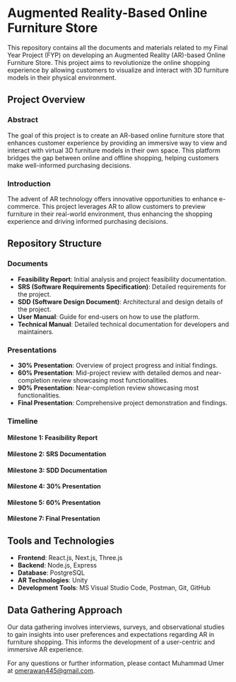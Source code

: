 # Augmented Reality-Based Online Furniture Store

This repository contains all the documents and materials related to my Final Year Project (FYP) on developing an Augmented Reality (AR)-based Online Furniture Store. This project aims to revolutionize the online shopping experience by allowing customers to visualize and interact with 3D furniture models in their physical environment.

## Project Overview

### Abstract
The goal of this project is to create an AR-based online furniture store that enhances customer experience by providing an immersive way to view and interact with virtual 3D furniture models in their own space. This platform bridges the gap between online and offline shopping, helping customers make well-informed purchasing decisions.

### Introduction
The advent of AR technology offers innovative opportunities to enhance e-commerce. This project leverages AR to allow customers to preview furniture in their real-world environment, thus enhancing the shopping experience and driving informed purchasing decisions.

## Repository Structure

### Documents
- **Feasibility Report**: Initial analysis and project feasibility documentation.
- **SRS (Software Requirements Specification)**: Detailed requirements for the project.
- **SDD (Software Design Document)**: Architectural and design details of the project.
- **User Manual**: Guide for end-users on how to use the platform.
- **Technical Manual**: Detailed technical documentation for developers and maintainers.

### Presentations
- **30% Presentation**: Overview of project progress and initial findings.
- **60% Presentation**: Mid-project review with detailed demos and near-completion review showcasing most functionalities.
- **90% Presentation**: Near-completion review showcasing most functionalities.
- **Final Presentation**: Comprehensive project demonstration and findings.

### Timeline

#### Milestone 1: Feasibility Report

#### Milestone 2: SRS Documentation

#### Milestone 3: SDD Documentation

#### Milestone 4: 30% Presentation

#### Milestone 5: 60% Presentation

#### Milestone 7: Final Presentation

## Tools and Technologies
- **Frontend**: React.js, Next.js, Three.js
- **Backend**: Node.js, Express
- **Database**: PostgreSQL
- **AR Technologies**: Unity
- **Development Tools**: MS Visual Studio Code, Postman, Git, GitHub

## Data Gathering Approach
Our data gathering involves interviews, surveys, and observational studies to gain insights into user preferences and expectations regarding AR in furniture shopping. This informs the development of a user-centric and immersive AR experience.

For any questions or further information, please contact Muhammad Umer at omerawan445@gmail.com.
